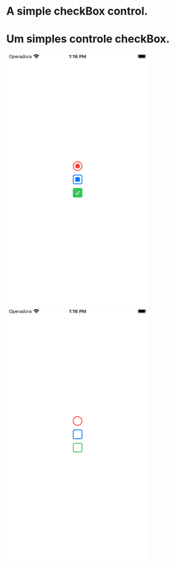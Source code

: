# A simple checkBox control.
# Um simples controle checkBox.
<img src="https://github.com/aryrodriguez/Screenshots/blob/main/CheckBox/checked.png" width="375" height="667"/>
<img src="https://github.com/aryrodriguez/Screenshots/blob/main/CheckBox/uncheck.png" width="375" height="667"/>
